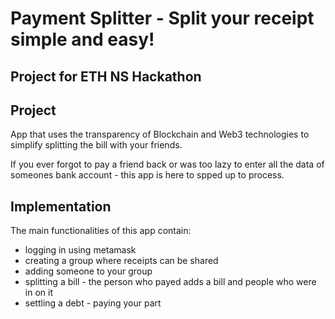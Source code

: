# Payment Splitter - Split your receipt simple and easy!
## Project for ETH NS Hackathon

## Project

App that uses the transparency of Blockchain and Web3 technologies to simplify splitting the bill with your friends.

If you ever forgot to pay a friend back or was too lazy to enter all the data of someones bank account - this app is here to spped up to process.

## Implementation

The main functionalities of this app contain:
- logging in using metamask
- creating a group where receipts can be shared
- adding someone to your group
- splitting a bill - the person who payed adds a bill and people who were in on it
- settling a debt - paying your part

